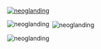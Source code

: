 <p align="left"> <a href="https://github.com/ryo-ma/github-profile-trophy"><img src="https://github-profile-trophy.vercel.app/?username=neoglanding" alt="neoglanding" /></a> </p>

<p><img align="left" src="https://github-readme-stats.vercel.app/api/top-langs?username=neoglanding&show_icons=true&locale=en&layout=compact" alt="neoglanding" /></p>

<p>&nbsp;<img align="center" src="https://github-readme-stats.vercel.app/api?username=neoglanding&show_icons=true&locale=en" alt="neoglanding" /></p>

<p><img align="center" src="https://github-readme-streak-stats.herokuapp.com/?user=neoglanding&" alt="neoglanding" /></p>
